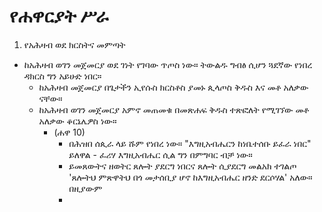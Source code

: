 # የሐዋርያት ሥራ

1. የአሕዛብ ወደ ክርስትና መምጣት
  * ከአሕዛብ ወገን መጀመርያ ወደ ገነት የገባው ጥጦስ ነው። ትውልዱ ግብፅ ሲሆን ጓደኛው የነበረ ዳክርስ ግን አይሁድ ነበር።
	* ከአሕዛብ መጀመርያ በጌታችን ኢየሱስ ክርስቶስ ያመኑ ጲላጦስ ቅዱስ እና መቶ አለቃው  ናቸው።
	* ከአሕዛብ ወገን መጀመርያ አምኖ መጠመቁ በመጽሐፍ ቅዱስ ተጽፎለት የሚገኘው መቶ አለቃው ቆርኔሌዎስ ነው።
	  * (ሐዋ 10)
		* በሕዝበ ሰጲራ ላይ ሹም የነበረ ነው። "እግዚአብሔርን ከነቤተሰቡ ይፈራ ነበር" ይለዋል - ፈሪሃ እግዚአብሔር ሲል ግን በምግባር ብቻ ነው።
		* ይመጸውትና ዘወትር ጸሎት ያደርግ ነበርና ጸሎት ሲያደርግ መልአክ ተገልጦ 'ጸሎትህ ምጽዋትህ በጎ መታሰቢያ ሆኖ ከእግዚአብሔር ዘንድ ደርሶሃል' አለው። በዚያውም 
        * 

